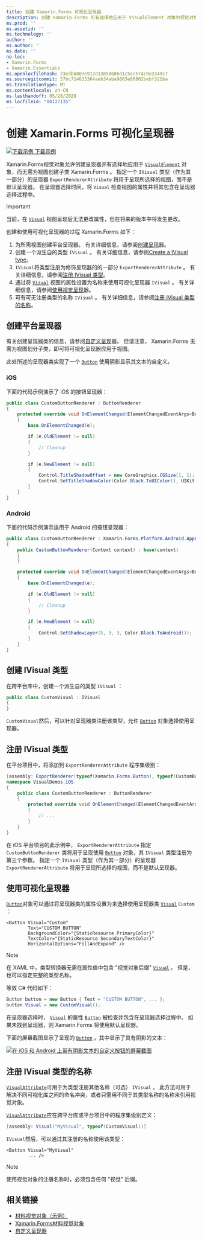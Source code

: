 ```yaml
---
title: 创建 Xamarin.Forms 可视化呈现器
description: 创建 Xamarin.Forms 可有选择地应用于 VisualElement 对象的视觉对象，而无需为视图创建子类 Xamarin.Forms 。
ms.prod: ''
ms.assetid: ''
ms.technology: ''
author: ''
ms.author: ''
ms.date: ''
no-loc:
- Xamarin.Forms
- Xamarin.Essentials
ms.openlocfilehash: 23edbb007e912d13858686d1c5ec574c9e3349c7
ms.sourcegitcommit: 57bc714633364aeb34aba9803e88802bebf321ba
ms.translationtype: MT
ms.contentlocale: zh-CN
ms.lasthandoff: 05/28/2020
ms.locfileid: "84127135"
---
```

# <a name="create-a-xamarinforms-visual-renderer"></a>创建 Xamarin.Forms 可视化呈现器

[![下载示例](~/media/shared/download.png) 下载示例](https://docs.microsoft.com/samples/xamarin/xamarin-forms-samples/userinterface-visualdemos)

Xamarin.Forms视觉对象允许创建呈现器并有选择地应用于 [`VisualElement`](xref:Xamarin.Forms.VisualElement) 对象，而无需为视图创建子类 Xamarin.Forms 。 指定一个 `IVisual` 类型（作为其一部分）的呈现器 `ExportRendererAttribute` 将用于呈现所选择的视图，而不是默认呈现器。 在呈现器选择时间，将 `Visual` 检查视图的属性并将其包含在呈现器选择过程中。

> [!IMPORTANT]
> 当前，在 [`Visual`](xref:Xamarin.Forms.VisualElement.Visual) 视图呈现后无法更改属性，但在将来的版本中将发生更改。

创建和使用可视化呈现器的过程 Xamarin.Forms 如下：

1. 为所需视图创建平台呈现器。 有关详细信息，请参阅[创建呈现](#create-platform-renderers)器。
1. 创建一个派生自的类型 `IVisual` 。 有关详细信息，请参阅[Create a IVisual type](#create-an-ivisual-type)。
1. `IVisual`将类型注册为修饰呈现器的的一部分 `ExportRendererAttribute` 。 有关详细信息，请参阅[注册 IVisual 类型](#register-the-ivisual-type)。
1. 通过将 [`Visual`](xref:Xamarin.Forms.VisualElement.Visual) 视图的属性设置为名称来使用可视化呈现器 `IVisual` 。 有关详细信息，请参阅[使用视觉呈现](#consume-the-visual-renderer)器。
1. 可有可无注册类型的名称 `IVisual` 。 有关详细信息，请参阅[注册 IVisual 类型的名称](#register-a-name-for-the-ivisual-type)。

## <a name="create-platform-renderers"></a>创建平台呈现器

有关创建呈现器类的信息，请参阅[自定义呈现](~/xamarin-forms/app-fundamentals/custom-renderer/index.md)器。 但请注意， Xamarin.Forms 无需为视图划分子类，即可将可视化呈现器应用于视图。

此处所述的呈现器类实现了一个 [`Button`](xref:Xamarin.Forms.Button) 使用阴影显示其文本的自定义。

### <a name="ios"></a>iOS

下面的代码示例演示了 iOS 的按钮呈现器：

```csharp
public class CustomButtonRenderer : ButtonRenderer
{
    protected override void OnElementChanged(ElementChangedEventArgs<Button> e)
    {
        base.OnElementChanged(e);

        if (e.OldElement != null)
        {
            // Cleanup
        }

        if (e.NewElement != null)
        {
            Control.TitleShadowOffset = new CoreGraphics.CGSize(1, 1);
            Control.SetTitleShadowColor(Color.Black.ToUIColor(), UIKit.UIControlState.Normal);
        }
    }
}
```

### <a name="android"></a>Android

下面的代码示例演示适用于 Android 的按钮呈现器：

```csharp
public class CustomButtonRenderer : Xamarin.Forms.Platform.Android.AppCompat.ButtonRenderer
{
    public CustomButtonRenderer(Context context) : base(context)
    {
    }

    protected override void OnElementChanged(ElementChangedEventArgs<Button> e)
    {
        base.OnElementChanged(e);

        if (e.OldElement != null)
        {
            // Cleanup
        }

        if (e.NewElement != null)
        {
            Control.SetShadowLayer(5, 3, 3, Color.Black.ToAndroid());
        }
    }
}
```

## <a name="create-an-ivisual-type"></a>创建 IVisual 类型

在跨平台库中，创建一个派生自的类型 `IVisual` ：

```csharp
public class CustomVisual : IVisual
{
}
```

`CustomVisual`然后，可以针对呈现器类注册该类型，允许 [`Button`](xref:Xamarin.Forms.Button) 对象选择使用呈现器。

## <a name="register-the-ivisual-type"></a>注册 IVisual 类型

在平台项目中，将添加到 `ExportRendererAttribute` 程序集级别：

```csharp
[assembly: ExportRenderer(typeof(Xamarin.Forms.Button), typeof(CustomButtonRenderer), new[] { typeof(CustomVisual) })]
namespace VisualDemos.iOS
{
    public class CustomButtonRenderer : ButtonRenderer
    {
        protected override void OnElementChanged(ElementChangedEventArgs<Button> e)
        {
            // ...
        }
    }
}
```

在 iOS 平台项目的此示例中， `ExportRendererAttribute` 指定 `CustomButtonRenderer` 类将用于呈现使用 [`Button`](xref:Xamarin.Forms.Button) 对象，其 `IVisual` 类型注册为第三个参数。 指定一个 `IVisual` 类型（作为其一部分）的呈现器 `ExportRendererAttribute` 将用于呈现所选择的视图，而不是默认呈现器。

## <a name="consume-the-visual-renderer"></a>使用可视化呈现器

[`Button`](xref:Xamarin.Forms.Button)对象可以通过将呈现器类的属性设置为来选择使用呈现器类 [`Visual`](xref:Xamarin.Forms.VisualElement.Visual) `Custom` ：

```xaml
<Button Visual="Custom"
        Text="CUSTOM BUTTON"
        BackgroundColor="{StaticResource PrimaryColor}"
        TextColor="{StaticResource SecondaryTextColor}"
        HorizontalOptions="FillAndExpand" />
```

> [!NOTE]
> 在 XAML 中，类型转换器无需在属性值中包含 "视觉对象后缀" [`Visual`](xref:Xamarin.Forms.VisualElement.Visual) 。 但是，也可以指定完整的类型名称。

等效 C# 代码如下：

```csharp
Button button = new Button { Text = "CUSTOM BUTTON", ... };
button.Visual = new CustomVisual();
```

在呈现器选择时， [`Visual`](xref:Xamarin.Forms.VisualElement.Visual) 的属性 [`Button`](xref:Xamarin.Forms.Button) 被检查并包含在呈现器选择过程中。 如果未找到呈现器，则 Xamarin.Forms 将使用默认呈现器。

下面的屏幕截图显示了呈现的 [`Button`](xref:Xamarin.Forms.Button) ，其中显示了具有阴影的文本：

[![在 iOS 和 Android 上带有阴影文本的自定义按钮的屏幕截图](material-visual-images/custom-button.png "带有阴影文本的按钮")](material-visual-images/custom-button-large.png#lightbox)

## <a name="register-a-name-for-the-ivisual-type"></a>注册 IVisual 类型的名称

[`VisualAttribute`](xref:Xamarin.Forms.VisualAttribute)可用于为类型注册其他名称（可选） `IVisual` 。 此方法可用于解决不同可视化库之间的命名冲突，或者只需用不同于其类型名称的名称来引用视觉对象。

[`VisualAttribute`](xref:Xamarin.Forms.VisualAttribute)应在跨平台库或平台项目中的程序集级别定义：

```csharp
[assembly: Visual("MyVisual", typeof(CustomVisual))]
```

`IVisual`然后，可以通过其注册的名称使用该类型：

```xaml
<Button Visual="MyVisual"
        ... />
```

> [!NOTE]
> 使用视觉对象的注册名称时，必须包含任何 "视觉" 后缀。

## <a name="related-links"></a>相关链接

- [材料视觉对象（示例）](https://docs.microsoft.com/samples/xamarin/xamarin-forms-samples/userinterface-visualdemos)
- [Xamarin.Forms材料视觉对象](material-visual.md)
- [自定义呈现器](~/xamarin-forms/app-fundamentals/custom-renderer/index.md)
